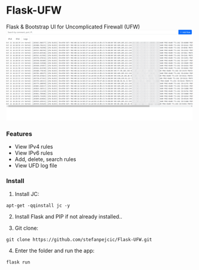 # Flask-UFW
Flask & Bootstrap UI for Uncomplicated Firewall (UFW)
![screenshot](templates/preview.gif)


### Features

- View IPv4 rules
- View IPv6 rules
- Add, delete, search rules
- View UFD log file


### Install

1. Install JC:
```
apt-get -qqinstall jc -y
```
2. Install Flask and PIP if not already installed..

3. Git clone:
```
git clone https://github.com/stefanpejcic/Flask-UFW.git
```
4. Enter the folder and run the app:
```
flask run
```
